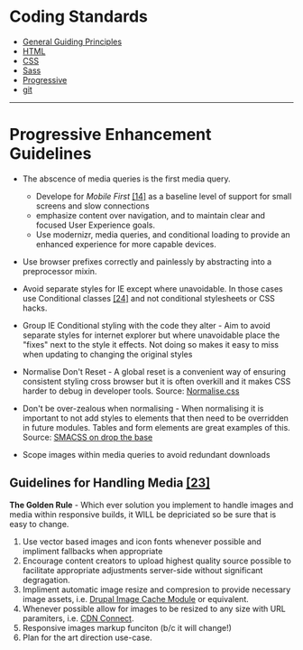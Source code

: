 Coding Standards
================

* [General Guiding Principles](/README.md)
* [HTML](/html.md)
* [CSS](/css.md)
* [Sass](/sass.md)
* [Progressive](/pe.md)
* [git](/git.md)

<hr>

# Progressive Enhancement Guidelines

* The abscence of media queries is the first media query.
  * Develope for _Mobile First_ [[14]](#works-cited) as a baseline level of support for small screens and slow connections
  * emphasize content over navigation, and to maintain clear and focused User Experience goals. 
  * Use modernizr, media queries, and conditional loading to provide an enhanced experience for more capable devices.
* Use browser prefixes correctly and painlessly by abstracting into a preprocessor mixin.
* Avoid separate styles for IE except where unavoidable. In those cases use Conditional classes [[24]](README.md/#works-cited) and not conditional stylesheets or CSS hacks. 

* Group IE Conditional styling with the code they alter - Aim to avoid separate
  styles for internet explorer but where unavoidable place the "fixes" next to
  the style it effects.  Not doing so makes it easy to miss when updating to
  changing the original styles
* Normalise Don't Reset - A global reset is a convenient way of ensuring
  consistent styling cross browser but it is often overkill and it makes CSS
  harder to debug in developer tools.  Source:
  [Normalise.css](http://necolas.github.com/normalize.css/)
* Don't be over-zealous when normalising - When normalising it is important to
  not add styles to elements that then need to be overridden in future modules.
  Tables and form elements are great examples of this.  Source: [SMACSS on drop
  the base](http://smacss.com/book/drop-the-base)
* Scope images within media queries to avoid redundant downloads

## Guidelines for Handling Media [[23]](/README.md/#works-cited)
**The Golden Rule** - Which ever solution you implement to handle images and media within responsive builds, it WILL be depriciated so be sure that is easy to change.

1. Use vector based images and icon fonts whenever possible and impliment fallbacks when appropriate
2. Encourage content creators to upload highest quality source possible to facilitate appropriate adjustments server-side without significant degragation.
3. Impliment automatic image resize and compresion to provide necessary image assets, i.e. [Drupal Image Cache Module](http://drupal.org/project/imagecache) or equivalent.
4. Whenever possible allow for images to be resized to any size with URL paramiters, i.e. [CDN Connect](http://www.cdnconnect.com/).
5. Responsive images markup funciton (b/c it will change!)
6. Plan for the art direction use-case.





